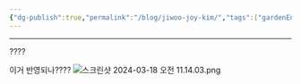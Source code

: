 ```yaml
---
{"dg-publish":true,"permalink":"/blog/jiwoo-joy-kim/","tags":["gardenEntry"]}
---
```


---

????

이거 반영되나????
![스크린샷 2024-03-18 오전 11.14.03.png](/img/user/%EC%8A%A4%ED%81%AC%EB%A6%B0%EC%83%B7%202024-03-18%20%EC%98%A4%EC%A0%84%2011.14.03.png)